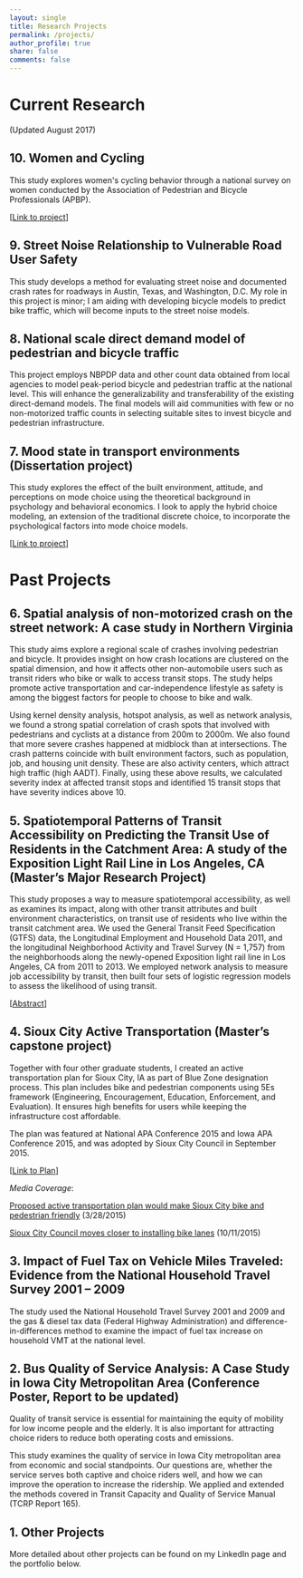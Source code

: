 ```yaml
---
layout: single
title: Research Projects
permalink: /projects/
author_profile: true
share: false
comments: false
---
```




# Current Research

(Updated August 2017)

## 10. Women and Cycling
This study explores women's cycling behavior through a national survey on women conducted by the Association of Pedestrian and Bicycle Professionals (APBP). 

[[Link to project](http://womencyclingproject.info/)]

## 9. Street Noise Relationship to Vulnerable Road User Safety
This study develops a method for evaluating street noise and documented crash rates for roadways in Austin, Texas, and Washington, D.C.
My role in this project is minor; I am aiding with developing bicycle models to predict bike traffic, which will become inputs to the street noise models. 

## 8. National scale direct demand model of pedestrian and bicycle traffic

This project employs NBPDP data and other count data obtained from local agencies to model peak-period bicycle and pedestrian traffic at the national level. This will enhance the generalizability and transferability of the existing direct-demand models. The final models will aid communities with few or no non-motorized traffic counts in selecting suitable sites to invest bicycle and pedestrian infrastructure. 

## 7. Mood state in transport environments (Dissertation project)

This study explores the effect of the built environment, attitude, and perceptions on mode choice using the theoretical background in psychology and behavioral economics. I look to apply the hybrid choice modeling, an extension of the traditional discrete choice, to incorporate the psychological factors into mode choice models.

[[Link to project](http://uap.vt.edu/travelmood)]

# Past Projects

## 6. Spatial analysis of non-motorized crash on the street network: A case study in Northern Virginia

This study aims explore a regional scale of crashes involving pedestrian and bicycle. It provides insight on how crash locations are clustered on the spatial dimension, and how it affects other non-automobile users such as transit riders who bike or walk to access transit stops. The study helps promote active transportation and car-independence lifestyle as safety is among the biggest factors for people to choose to bike and walk.

Using kernel density analysis, hotspot analysis, as well as network analysis, we found a strong spatial correlation of crash spots that involved with pedestrians and cyclists at a distance from 200m to 2000m. We also found that more severe crashes happened at midblock than at intersections. The crash patterns coincide with built environment factors, such as population, job, and housing unit density. These are also activity centers, which attract high traffic (high AADT). Finally, using these above results, we calculated severity index at affected transit stops and identified 15 transit stops that have severity indices above 10.

## 5. Spatiotemporal Patterns of Transit Accessibility on Predicting the Transit Use of Residents in the Catchment Area: A study of the Exposition Light Rail Line in Los Angeles, CA (Master’s Major Research Project)

This study proposes a way to measure spatiotemporal accessibility, as well as examines its impact, along with other transit attributes and built environment characteristics, on transit use of residents who live within the transit catchment area. We used the General Transit Feed Specification (GTFS) data, the Longitudinal Employment and Household Data 2011, and the longitudinal Neighborhood Activity and Travel Survey (N = 1,757) from the neighborhoods along the newly-opened Exposition light rail line in Los Angeles, CA from 2011 to 2013. We employed network analysis to measure job accessibility by transit, then built four sets of logistic regression models to assess the likelihood of using transit.

[[Abstract](https://dl.dropboxusercontent.com/u/3156794/Chuan%20bi/Abstract_GTFS.pdf)]

## 4. Sioux City Active Transportation (Master’s capstone project)

Together with four other graduate students, I created an active transportation plan for Sioux City, IA as part of Blue Zone designation process. This plan includes bike and pedestrian components using 5Es framework (Engineering, Encouragement, Education, Enforcement, and Evaluation). It ensures high benefits for users while keeping the infrastructure cost affordable.

The plan was featured at National APA Conference 2015 and Iowa APA Conference 2015, and was adopted by Sioux City Council in September 2015.

[[Link to Plan](http://iisc.uiowa.edu/sites/iisc/files/project-files/SiouxCity_ActiveTransportation.compressed.pdf)]

_Media Coverage_:

[Proposed active transportation plan would make Sioux City bike and pedestrian friendly](http://siouxcityjournal.com/news/local/proposed-active-transportation-plan-would-make-sioux-city-bike-pedestrian/article_9ccd198c-2a5f-54f6-a4b2-523448f74043.html) (3/28/2015)

[Sioux City Council moves closer to installing bike lanes](http://siouxcityjournal.com/news/local/sioux-city-council-moves-closer-to-installing-bike-lanes/article_b244e09a-1e2c-51f3-a4b1-ab9c0d02d967.html) (10/11/2015)

## 3. Impact of Fuel Tax on Vehicle Miles Traveled: Evidence from the National Household Travel Survey 2001 – 2009

The study used the National Household Travel Survey 2001 and 2009 and the gas & diesel tax data (Federal Highway Administration) and difference-in-differences method to examine the impact of fuel tax increase on household VMT at the national level.

## 2. Bus Quality of Service Analysis: A Case Study in Iowa City Metropolitan Area (Conference Poster, Report to be updated)
Quality of transit service is essential for maintaining the equity of mobility for low income people and the elderly. It is also important for attracting choice riders to reduce both operating costs and emissions.

This study examines the quality of service in Iowa City metropolitan area from economic and social standpoints. Our questions are, whether the service serves both captive and choice riders well, and how we can improve the operation to increase the ridership. We applied and extended the methods covered in Transit Capacity and Quality of Service Manual (TCRP Report 165).

## 1. Other Projects

More detailed about other projects can be found on my LinkedIn page and the portfolio below.
